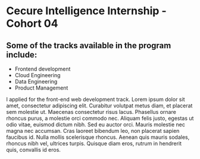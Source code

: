# Cecure Intelligence Internship - Cohort 04

## Some of the tracks available in the program include:

- Frontend development
- Cloud Engineering
- Data Engineering
- Product Management

I applied for the front-end web development track. Lorem ipsum dolor sit amet, consectetur adipiscing elit. Curabitur volutpat metus diam, et placerat sem molestie ut. Maecenas consectetur risus lacus. Phasellus ornare rhoncus purus, a molestie orci commodo nec. Aliquam felis justo, egestas ut odio vitae, euismod dictum nibh. Sed eu auctor orci. Mauris molestie nec magna nec accumsan. Cras laoreet bibendum leo, non placerat sapien faucibus id. Nulla mollis scelerisque rhoncus. Aenean quis mauris sodales, rhoncus nibh vel, ultrices turpis. Quisque diam eros, rutrum in hendrerit quis, convallis id eros.
